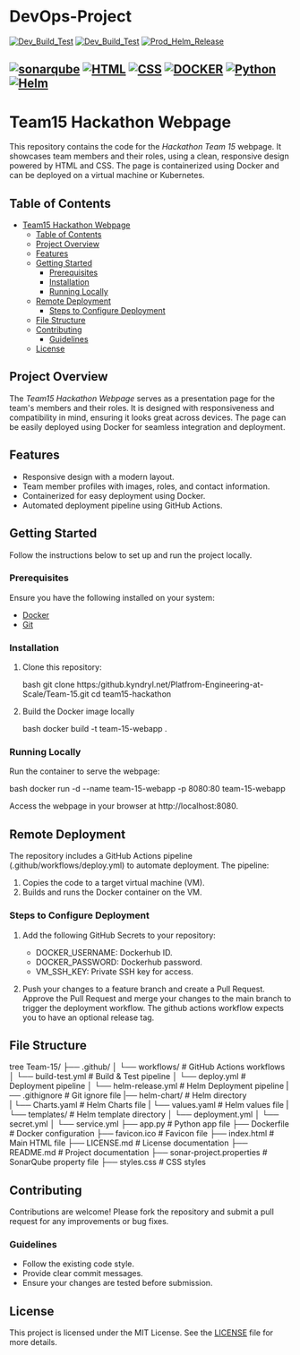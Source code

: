# DevOps-Project
[![Dev_Build_Test](https://github.kyndryl.net/Platfrom-Engineering-at-Scale/Team-15/actions/workflows/build-test.yml/badge.svg)](https://github.kyndryl.net/Platfrom-Engineering-at-Scale/Team-15//actions/workflows/build-test.yml)
[![Dev_Build_Test](https://github.kyndryl.net/Platfrom-Engineering-at-Scale/Team-15/actions/workflows/deploy.yml/badge.svg)](https://github.kyndryl.net/Platfrom-Engineering-at-Scale/Team-15//actions/workflows/deploy.yml)
[![Prod_Helm_Release](https://github.kyndryl.net/Platfrom-Engineering-at-Scale/Team-15/actions/workflows/helm-release.yml/badge.svg)](https://github.kyndryl.net/Platfrom-Engineering-at-Scale/Team-15//actions/workflows/helm-release.yml)

[![sonarqube](https://img.shields.io/badge/SonarQube-Failed-red?style=for-the-badge&logo=sonarqube)](#)
[![HTML](https://img.shields.io/badge/HTML5-orange?style=for-the-badge&logo=html5&logoColor=white)](https://github.kyndryl.net/Platfrom-Engineering-at-Scale/Team-15/search?l=html)
[![CSS](https://img.shields.io/badge/CSS3-1572B6?style=for-the-badge&logo=css3&logoColor=white)](https://github.kyndryl.net/Platfrom-Engineering-at-Scale/Team-15/search?l=css)
[![DOCKER](https://img.shields.io/badge/Docker-2CA5E0?style=for-the-badge&logo=docker&logoColor=white)](https://github.kyndryl.net/Platfrom-Engineering-at-Scale/Team-15/search?l=dockerfile)
[![Python](https://img.shields.io/badge/Python-grey?style=for-the-badge&logo=python&logoColor=white)](#)
[![Helm](https://img.shields.io/badge/Helm-0F1689?style=for-the-badge&logo=kubernetes&logoColor=white)](#)
---

# Team15 Hackathon Webpage

This repository contains the code for the *Hackathon Team 15* webpage. It showcases team members and their roles, using a clean, responsive design powered by HTML and CSS. The page is containerized using Docker and can be deployed on a virtual machine or Kubernetes.

## Table of Contents

- [Team15 Hackathon Webpage](#team15-hackathon-webpage)
  - [Table of Contents](#table-of-contents)
  - [Project Overview](#project-overview)
  - [Features](#features)
  - [Getting Started](#getting-started)
    - [Prerequisites](#prerequisites)
    - [Installation](#installation)
    - [Running Locally](#running-locally)
  - [Remote Deployment](#remote-deployment)
    - [Steps to Configure Deployment](#steps-to-configure-deployment)
  - [File Structure](#file-structure)
  - [Contributing](#contributing)
    - [Guidelines](#guidelines)
  - [License](#license)

## Project Overview

The *Team15 Hackathon Webpage* serves as a presentation page for the team's members and their roles. It is designed with responsiveness and compatibility in mind, ensuring it looks great across devices. The page can be easily deployed using Docker for seamless integration and deployment.

## Features

- Responsive design with a modern layout.
- Team member profiles with images, roles, and contact information.
- Containerized for easy deployment using Docker.
- Automated deployment pipeline using GitHub Actions.

## Getting Started

Follow the instructions below to set up and run the project locally.

### Prerequisites

Ensure you have the following installed on your system:

- [Docker](https://www.docker.com/)
- [Git](https://git-scm.com/)

### Installation

1. Clone this repository:

   bash
   git clone https:/github.kyndryl.net/Platfrom-Engineering-at-Scale/Team-15.git
   cd team15-hackathon
   

2. Build the Docker image locally

   bash
   docker build -t team-15-webapp .
   

### Running Locally

Run the container to serve the webpage:

bash
docker run -d --name team-15-webapp -p 8080:80 team-15-webapp


Access the webpage in your browser at http://localhost:8080.

## Remote Deployment

The repository includes a GitHub Actions pipeline (.github/workflows/deploy.yml) to automate deployment. The pipeline:

1. Copies the code to a target virtual machine (VM).
2. Builds and runs the Docker container on the VM.

### Steps to Configure Deployment

1. Add the following GitHub Secrets to your repository:
   - DOCKER_USERNAME: Dockerhub ID.
   - DOCKER_PASSWORD: Dockerhub password.
   - VM_SSH_KEY: Private SSH key for access.

2. Push your changes to a feature branch and create a Pull Request. Approve the Pull Request and merge your changes to the main branch to trigger the deployment workflow. The github actions workflow expects you to have an optional release tag.

## File Structure

tree
Team-15/
├── .github/
│   └── workflows/            # GitHub Actions workflows
│       └── build-test.yml    # Build & Test pipeline
│       └── deploy.yml        # Deployment pipeline
│       └── helm-release.yml  # Helm Deployment pipeline
|── .githignore               # Git ignore file
|── helm-chart/               # Helm directory   
|   └── Charts.yaml           # Helm Charts file
|   └── values.yaml           # Helm values file
|   └── templates/            # Helm template directory
│       └── deployment.yml
│       └── secret.yml
│       └── service.yml
├── app.py                    # Python app file
├── Dockerfile                # Docker configuration
├── favicon.ico               # Favicon file
├── index.html                # Main HTML file
├── LICENSE.md                # License documentation
├── README.md                 # Project documentation
├── sonar-project.properties  # SonarQube property file
├── styles.css                # CSS styles


## Contributing

Contributions are welcome! Please fork the repository and submit a pull request for any improvements or bug fixes.

### Guidelines

- Follow the existing code style.
- Provide clear commit messages.
- Ensure your changes are tested before submission.

## License

This project is licensed under the MIT License. See the [LICENSE](LICENSE.md) file for more details.
